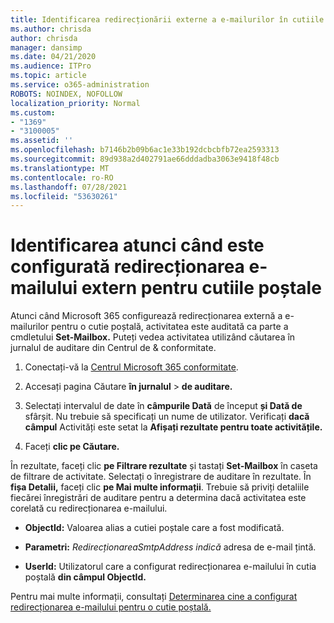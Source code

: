 ```yaml
---
title: Identificarea redirecționării externe a e-mailurilor în cutiile poștale din jurnalele de auditare
ms.author: chrisda
author: chrisda
manager: dansimp
ms.date: 04/21/2020
ms.audience: ITPro
ms.topic: article
ms.service: o365-administration
ROBOTS: NOINDEX, NOFOLLOW
localization_priority: Normal
ms.custom:
- "1369"
- "3100005"
ms.assetid: ''
ms.openlocfilehash: b7146b2b09b6ac1e33b192dcbcbfb72ea2593313
ms.sourcegitcommit: 89d938a2d402791ae66dddadba3063e9418f48cb
ms.translationtype: MT
ms.contentlocale: ro-RO
ms.lasthandoff: 07/28/2021
ms.locfileid: "53630261"
---
```

# <a name="identify-when-external-email-forwarding-is-configured-on-mailboxes"></a>Identificarea atunci când este configurată redirecționarea e-mailului extern pentru cutiile poștale

Atunci când Microsoft 365 configurează redirecționarea externă a e-mailurilor pentru o cutie poștală, activitatea este auditată ca parte a cmdletului **Set-Mailbox.** Puteți vedea activitatea utilizând căutarea în jurnalul de auditare din Centrul de & conformitate.

1. Conectați-vă la [Centrul Microsoft 365 conformitate](https://protection.office.com/).

2. Accesați pagina Căutare **în jurnalul**  >  **de auditare.**

3. Selectați intervalul de date în **câmpurile Dată** de început **și Dată de** sfârșit. Nu trebuie să specificați un nume de utilizator. Verificați **dacă câmpul** Activități este setat la **Afișați rezultate pentru toate activitățile.**

4. Faceți **clic pe Căutare.**

În rezultate, faceți clic **pe Filtrare rezultate** și tastați **Set-Mailbox** în caseta de filtrare de activitate. Selectați o înregistrare de auditare în rezultate. În **fișa Detalii,** faceți clic **pe Mai multe informații**. Trebuie să priviți detaliile fiecărei înregistrări de auditare pentru a determina dacă activitatea este corelată cu redirecționarea e-mailului.

- **ObjectId:** Valoarea alias a cutiei poștale care a fost modificată.

- **Parametri:** _RedirecționareaSmtpAddress indică_ adresa de e-mail țintă.

- **UserId:** Utilizatorul care a configurat redirecționarea e-mailului în cutia poștală **din câmpul ObjectId.**

Pentru mai multe informații, consultați [Determinarea cine a configurat redirecționarea e-mailului pentru o cutie poștală.](/microsoft-365/compliance/auditing-troubleshooting-scenarios#determine-who-set-up-email-forwarding-for-a-mailbox)
